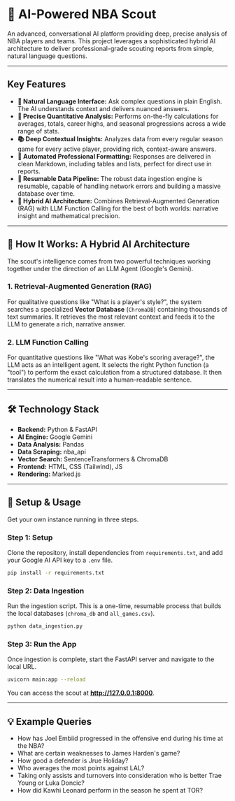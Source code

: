 # 🏀 AI-Powered NBA Scout

An advanced, conversational AI platform providing deep, precise analysis of NBA players and teams. This project leverages a sophisticated hybrid AI architecture to deliver professional-grade scouting reports from simple, natural language questions.

---

## Key Features

* **💬 Natural Language Interface:** Ask complex questions in plain English. The AI understands context and delivers nuanced answers.
* **🧮 Precise Quantitative Analysis:** Performs on-the-fly calculations for averages, totals, career highs, and seasonal progressions across a wide range of stats.
* **📚 Deep Contextual Insights:** Analyzes data from every regular season game for every active player, providing rich, context-aware answers.
* **🎨 Automated Professional Formatting:** Responses are delivered in clean Markdown, including tables and lists, perfect for direct use in reports.
* **🔄 Resumable Data Pipeline:** The robust data ingestion engine is resumable, capable of handling network errors and building a massive database over time.
* **🧠 Hybrid AI Architecture:** Combines Retrieval-Augmented Generation (RAG) with LLM Function Calling for the best of both worlds: narrative insight and mathematical precision.

---

## 🤖 How It Works: A Hybrid AI Architecture

The scout's intelligence comes from two powerful techniques working together under the direction of an LLM Agent (Google's Gemini).

### 1. Retrieval-Augmented Generation (RAG)

For qualitative questions like "What is a player's style?", the system searches a specialized **Vector Database** (`ChromaDB`) containing thousands of text summaries. It retrieves the most relevant context and feeds it to the LLM to generate a rich, narrative answer.

### 2. LLM Function Calling

For quantitative questions like "What was Kobe's scoring average?", the LLM acts as an intelligent agent. It selects the right Python function (a "tool") to perform the exact calculation from a structured database. It then translates the numerical result into a human-readable sentence.

---

## 🛠️ Technology Stack

* **Backend:** Python & FastAPI
* **AI Engine:** Google Gemini
* **Data Analysis:** Pandas
* **Data Scraping:** nba_api
* **Vector Search:** SentenceTransformers & ChromaDB
* **Frontend:** HTML, CSS (Tailwind), JS
* **Rendering:** Marked.js

---

## 🚀 Setup & Usage

Get your own instance running in three steps.

### Step 1: Setup

Clone the repository, install dependencies from `requirements.txt`, and add your Google AI API key to a `.env` file.

```bash
pip install -r requirements.txt
```

### Step 2: Data Ingestion

Run the ingestion script. This is a one-time, resumable process that builds the local databases (`chroma_db` and `all_games.csv`).

```bash
python data_ingestion.py
```

### Step 3: Run the App

Once ingestion is complete, start the FastAPI server and navigate to the local URL.

```bash
uvicorn main:app --reload
```

You can access the scout at **http://127.0.0.1:8000**.

---

## 💡 Example Queries

* How has Joel Embiid progressed in the offensive end during his time at the NBA?
* What are certain weaknesses to James Harden's game?
* How good a defender is Jrue Holiday?
* Who averages the most points against LAL?
* Taking only assists and turnovers into consideration who is better Trae Young or Luka Doncic?
* How did Kawhi Leonard perform in the season he spent at TOR?
